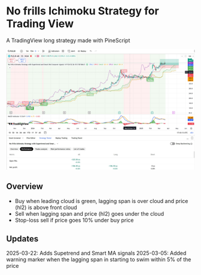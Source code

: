 # No frills Ichimoku Strategy for Trading View
A TradingView long strategy made with PineScript

![Plejd Ichimoku, Supertrend and Smart MA signals](Plejd.JPG)

## Overview

* Buy when leading cloud is green, lagging span is over cloud and price (hl2) is above front cloud
* Sell when lagging span and price (hl2) goes under the cloud
* Stop-loss sell if price goes 10% under buy price

## Updates

2025-03-22: Adds Supetrend and Smart MA signals
2025-03-05: Added warning marker when the lagging span in starting to swim within 5% of the price
